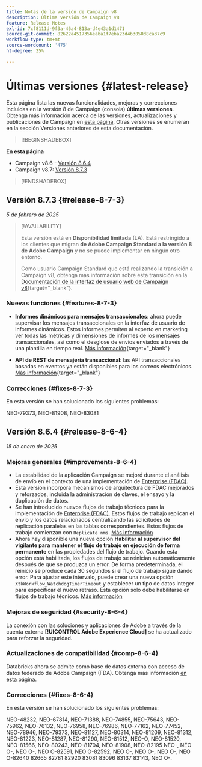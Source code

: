 ```yaml
---
title: Notas de la versión de Campaign v8
description: Última versión de Campaign v8
feature: Release Notes
exl-id: 7cf8111d-9f3a-46a4-813a-d4e43a1d1471
source-git-commit: 82622a4517356eaba1f7eba23d4b3050d8ca37c9
workflow-type: tm+mt
source-wordcount: '475'
ht-degree: 25%

---
```


# Últimas versiones {#latest-release}

Esta página lista las nuevas funcionalidades, mejoras y correcciones incluidas en la versión 8 de Campaign (consola) **últimas versiones**. Obtenga más información acerca de las versiones, actualizaciones y publicaciones de Campaign en [esta página](upgrades.md). Otras versiones se enumeran en la sección Versiones anteriores de esta documentación.

>[!BEGINSHADEBOX]

**En esta página**

* Campaign v8.6 - [Versión 8.6.4](#release-8-6-4)
* Campaign v8.7: [Versión 8.7.3](#release-8-7-3)

>[!ENDSHADEBOX]


## Versión 8.7.3 {#release-8-7-3}

_5 de febrero de 2025_

>[!AVAILABILITY]
>
>Esta versión está en **Disponibilidad limitada** (LA). Está restringido a los clientes que migran **de Adobe Campaign Standard a la versión 8 de Adobe Campaign** y no se puede implementar en ningún otro entorno.
>
>Como usuario Campaign Standard que está realizando la transición a Campaign v8, obtenga más información sobre esta transición en la [Documentación de la interfaz de usuario web de Campaign v8](https://experienceleague.adobe.com/es/docs/campaign-web/v8/start/acs-migration){target="_blank"}.

### Nuevas funciones {#features-8-7-3}

* **Informes dinámicos para mensajes transaccionales**: ahora puede supervisar los mensajes transaccionales en la interfaz de usuario de informes dinámicos. Estos informes permiten al experto en marketing ver todas las métricas y dimensiones de informes de los mensajes transaccionales, así como el desglose de envíos enviados a través de una plantilla en tiempo real. [Más información](https://experienceleague.adobe.com/en/docs/experience-cloud/campaign/reporting/get-started-reporting){target="_blank"}

* **API de REST de mensajería transaccional**: las API transaccionales basadas en eventos ya están disponibles para los correos electrónicos. [Más información](https://experienceleague.adobe.com/en/docs/experience-cloud/campaign/apis/managing-transactional-messages){target="_blank"}

### Correcciones {#fixes-8-7-3}

En esta versión se han solucionado los siguientes problemas:

NEO-79373, NEO-81908, NEO-83081


## Versión 8.6.4 {#release-8-6-4}

_15 de enero de 2025_

### Mejoras generales {#improvements-8-6-4}

* La estabilidad de la aplicación Campaign se mejoró durante el análisis de envío en el contexto de una implementación de [Enterprise (FDAC)](../../v8/architecture/enterprise-deployment.md).
* Esta versión incorpora mecanismos de arquitectura de FDAC mejorados y reforzados, incluida la administración de claves, el ensayo y la duplicación de datos.
* Se han introducido nuevos flujos de trabajo técnicos para la implementación de [Enterprise (FDAC)](../../v8/architecture/enterprise-deployment.md). Estos flujos de trabajo replican el envío y los datos relacionados centralizando las solicitudes de replicación paralelas en las tablas correspondientes. Estos flujos de trabajo comienzan con `Replicate nms`. [Más información](../architecture/replication.md)
* Ahora hay disponible una nueva opción **Habilitar al supervisor del vigilante para mantener el flujo de trabajo en ejecución de forma permanente** en las propiedades del flujo de trabajo. Cuando esta opción está habilitada, los flujos de trabajo se reinician automáticamente después de que se produzca un error. De forma predeterminada, el reinicio se produce cada 30 segundos si el flujo de trabajo sigue dando error. Para ajustar este intervalo, puede crear una nueva opción `XtkWorkflow_WatchdogTimerTimeout` y establecer un tipo de datos Integer para especificar el nuevo retraso. Esta opción solo debe habilitarse en flujos de trabajo técnicos. [Más información](../../automation/workflow/workflow-properties.md#execution)

### Mejoras de seguridad {#security-8-6-4}

La conexión con las soluciones y aplicaciones de Adobe a través de la cuenta externa **[!UICONTROL Adobe Experience Cloud]** se ha actualizado para reforzar la seguridad.

<!--
### Connection to Campaign {#ims-8-6-4}

**(Limited availability)** For a restricted list of customers, Campaign v8.6.4 can allow native authentication mode instead of Adobe Identity Management System (IMS). Note that if you are using Campaign native authentication, you cannot access to [Campaign Web User Interface](../start/campaign-ui.md#campaign-web-user-interface).-->

### Actualizaciones de compatibilidad {#comp-8-6-4}

Databricks ahora se admite como base de datos externa con acceso de datos federado de Adobe Campaign (FDA). Obtenga más información [en esta página](compatibility-matrix.md#FederatedDataAccessFDA).

### Correcciones {#fixes-8-6-4}

En esta versión se han solucionado los siguientes problemas:

NEO-48232, NEO-67814, NEO-71388, NEO-74855, NEO-75643, NEO-75962, NEO-76132, NEO-76958, NEO-76986, NEO-77162, NEO-77452, NEO-78946, NEO-79373, NEO-81127, NEO-80314, NEO-81209, NEO-81312, NEO-81223, NEO-81287, NEO-81290, NEO-81512, NEO-O, NEO-81520, NEO-81566, NEO-80243, NEO-81704, NEO-81908, NEO-82195 NEO-, NEO O-, NEO O-, NEO O-82591, NEO O-82592, NEO O-, NEO O-, NEO O-, NEO O-82640 82665 82781 82920 83081 83096 83137 83143, NEO O-.

